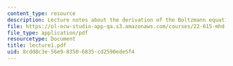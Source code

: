 ```yaml
---
content_type: resource
description: Lecture notes about the derivation of the Boltzmann equation.
file: https://ol-ocw-studio-app-qa.s3.amazonaws.com/courses/22-615-mhd-theory-of-fusion-systems-spring-2007/8cdd8c3e56e983506835cd2590ede5f4_lecture1.pdf
file_type: application/pdf
resourcetype: Document
title: lecture1.pdf
uid: 8cdd8c3e-56e9-8350-6835-cd2590ede5f4
---
```

